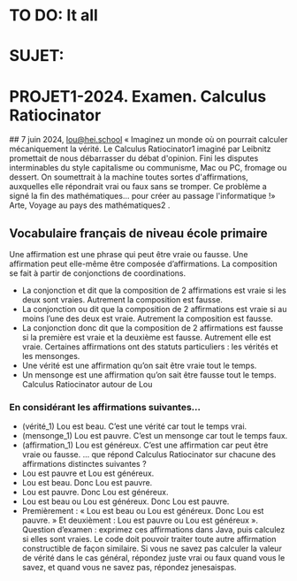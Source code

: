# TO DO: It all

# SUJET:
# PROJET1-2024. Examen. Calculus Ratiocinator
## 7 juin 2024, lou@hei.school
« Imaginez un monde où on pourrait calculer mécaniquement la vérité. Le Calculus Ratiocinator1
imaginé
par Leibnitz promettait de nous débarrasser du débat d'opinion. Fini les disputes interminables du style
capitalisme ou communisme, Mac ou PC, fromage ou dessert. On soumettrait à la machine toutes sortes
d'affirmations, auxquelles elle répondrait vrai ou faux sans se tromper. Ce problème a signé la fin des
mathématiques... pour créer au passage l'informatique !» Arte, Voyage au pays des mathématiques2
.

## Vocabulaire français de niveau école primaire
Une affirmation est une phrase qui peut être vraie ou fausse. Une affirmation peut elle-même être
composée d’affirmations. La composition se fait à partir de conjonctions de coordinations.
- La conjonction et dit que la composition de 2 affirmations est vraie si les deux sont vraies.
Autrement la composition est fausse.
- La conjonction ou dit que la composition de 2 affirmations est vraie si au moins l’une des deux est
vraie. Autrement la composition est fausse.
- La conjonction donc dit que la composition de 2 affirmations est fausse si la première est vraie et
la deuxième est fausse. Autrement elle est vraie.
Certaines affirmations ont des statuts particuliers : les vérités et les mensonges.
- Une vérité est une affirmation qu’on sait être vraie tout le temps.
- Un mensonge est une affirmation qu’on sait être fausse tout le temps.
Calculus Ratiocinator autour de Lou

### En considérant les affirmations suivantes...
- (vérité_1) Lou est beau. C’est une vérité car tout le temps vrai.
- (mensonge_1) Lou est pauvre. C’est un mensonge car tout le temps faux.
- (affirmation_1) Lou est généreux. C’est une affirmation car peut être vraie ou fausse.
... que répond Calculus Ratiocinator sur chacune des affirmations distinctes suivantes ?
- Lou est pauvre et Lou est généreux.
- Lou est beau. Donc Lou est pauvre.
- Lou est pauvre. Donc Lou est généreux.
- Lou est beau ou Lou est généreux. Donc Lou est pauvre.
- Premièrement : « Lou est beau ou Lou est généreux. Donc Lou est pauvre. » Et deuxièment : Lou
est pauvre ou Lou est généreux ».
Question d’examen : exprimez ces affirmations dans Java, puis calculez si elles sont vraies. Le
code doit pouvoir traiter toute autre affirmation constructible de façon similaire. Si vous ne savez
pas calculer la valeur de vérité dans le cas général, répondez juste vrai ou faux quand vous le savez,
et quand vous ne savez pas, répondez jenesaispas.